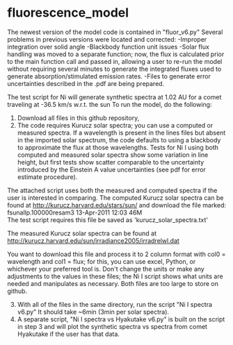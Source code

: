 # fluorescence_model

The newest version of the model code is contained in "fluor_v6.py"
Several problems in previous versions were located and corrected:
-Improper integration over solid angle
-Blackbody function unit issues
-Solar flux handling was moved to a separate function; now, the flux is calculated prior to the main function call and passed in, allowing a user to re-run the model
without requiring several minutes to generate the integrated fluxes used to generate absorption/stimulated emission rates.
-Files to generate error uncertainties described in the .pdf are being prepared.

The test script for Ni will generate synthetic spectra at 1.02 AU for a comet traveling at -36.5 km/s w.r.t. the sun
To run the model, do the following:

1. Download all files in this github repository,
2. The code requires Kurucz solar spectra; you can use a computed or measured spectra. If a wavelength is present in the lines files but absent in the imported solar spectrum,
the code defaults to using a blackbody to approximate the flux at those wavelengths. Tests for Ni I using both computed and measured solar spectra show some variation in line height, but first tests show scatter comparable to the uncertainty introduced by the Einstein A value uncertainties (see pdf for error estimate procedure). 

The attached script uses both the measured and computed spectra if the user is interested in comparing. 
The computed Kurucz solar spectra can be found at
http://kurucz.harvard.edu/stars/sun/
and download the file marked: fsunallp.100000resam3   13-Apr-2011 12:03   46M  
The test script requires this file be saved as 'kurucz_solar_spectra.txt'

The measured Kurucz solar spectra can be found at 
http://kurucz.harvard.edu/sun/irradiance2005/irradrelwl.dat

You want to download this file and process it to 2 column format with col0 = wavelength and col1 = flux; for this, you can use excel, Python, or whichever your preferred tool is. Don't change the units or make any adjustments to the values in these files; the Ni I script shows what units are needed and manipulates as necessary. Both files are too large to store on github.

3. With all of the files in the same directory, run the script "Ni I spectra v6.py" It should take ~6min (3min per solar spectra). 
4. A separate script, "Ni I spectra vs Hyakutake v6.py" is built on the script in step 3 and will plot the synthetic spectra vs spectra from comet Hyakutake if the user has that data.
